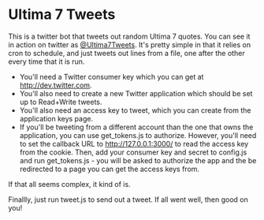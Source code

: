 # Ultima 7 Tweets

This is a twitter bot that tweets out random Ultima 7 quotes. You can see it in action on twitter as [@Ultima7Tweets](http://twitter.com/ultima7tweets). It's pretty simple in that it relies on cron to schedule, and just tweets out lines from a file, one after the other every time that it is run.

* You'll need a Twitter consumer key which you can get at http://dev.twitter.com. 
* You'll also need to create a new Twitter application which should be set up to Read+Write tweets. 
* You'll also need an access key to tweet, which you can create from the application keys page.
* If you'll be tweeting from a different account than the one that owns the application, you can use get_tokens.js to authorize. However, you'll need to set the callback URL to http://127.0.0.1:3000/ to read the access key from the cookie. Then, add your consumer key and secret to config.js and run get_tokens.js - you will be asked to authorize the app and the be redirected to a page you can get the access keys from.

If that all seems complex, it kind of is.

Finallly, just run tweet.js to send out a tweet. If all went well, then good on you!